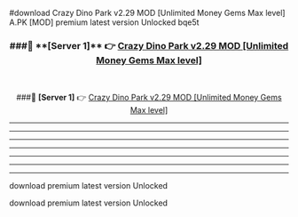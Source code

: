 #download Crazy Dino Park v2.29 MOD [Unlimited Money Gems Max level]  A.PK [MOD] premium latest version Unlocked bqe5t 



<div align="center">
<h3>###🔹 **[Server 1]** 👉 <a href="https://download1apk.web.app/">Crazy Dino Park v2.29 MOD [Unlimited Money Gems Max level] </a></h3><br>


###🔹 **[Server 1]** 👉 <a href="https://download1apk.web.app/">Crazy Dino Park v2.29 MOD [Unlimited Money Gems Max level] </a></h3>
</div>



----------------------------------------------------------

----------------------------------------------------------

----------------------------------------------------------

----------------------------------------------------------

----------------------------------------------------------

----------------------------------------------------------

----------------------------------------------------------

download premium latest version Unlocked

download premium latest version Unlocked
